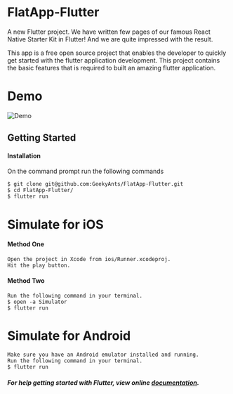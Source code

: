 # FlatApp-Flutter

A new Flutter project.
We have written few pages of our famous React Native Starter Kit in Flutter! And we are quite impressed with the result.

This app is a free open source project that enables the developer to quickly get started with the flutter application development. This project contains the basic features that is required to built an amazing flutter application.

# Demo
![Demo](https://github.com/GeekyAnts/FlatApp-Flutter/raw/master/screenshots/FlatApp-TwoScreens.gif)

## Getting Started

#### Installation

On the command prompt run the following commands

    $ git clone git@github.com:GeekyAnts/FlatApp-Flutter.git
    $ cd FlatApp-Flutter/
    $ flutter run

# Simulate for iOS
#### Method One
    
    Open the project in Xcode from ios/Runner.xcodeproj.
    Hit the play button.

#### Method Two

    Run the following command in your terminal.
    $ open -a Simulator
    $ flutter run

# Simulate for Android

    Make sure you have an Android emulator installed and running.
    Run the following command in your terminal.
    $ flutter run

##### For help getting started with Flutter, view online [documentation](http://flutter.io/).


